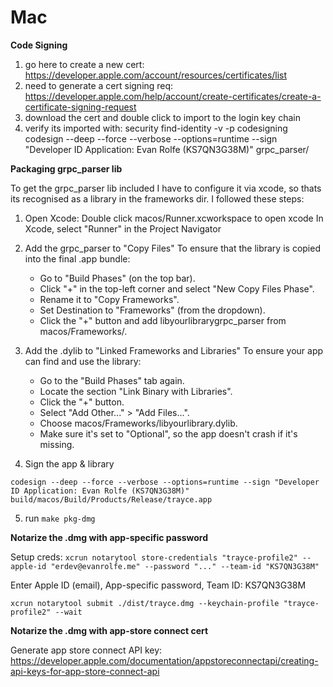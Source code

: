 # Mac

 **Code Signing**

1. go here to create a new cert: https://developer.apple.com/account/resources/certificates/list
2. need to generate a cert signing req: https://developer.apple.com/help/account/create-certificates/create-a-certificate-signing-request
3. download the cert and double click to import to the login key chain
4. verify its imported with: security find-identity -v -p codesigning
codesign --deep --force --verbose --options=runtime --sign "Developer ID Application: Evan Rolfe (KS7QN3G38M)" grpc_parser/

**Packaging grpc_parser lib**

To get the grpc_parser lib included I have to configure it via xcode, so thats its recognised as a library in the frameworks dir. I followed these steps:

1. Open Xcode:
    Double click macos/Runner.xcworkspace to open xcode
    In Xcode, select "Runner" in the Project Navigator

2. Add the grpc_parser to "Copy Files"
To ensure that the library is copied into the final .app bundle:

    - Go to "Build Phases" (on the top bar).
    - Click "+" in the top-left corner and select "New Copy Files Phase".
    - Rename it to "Copy Frameworks".
    - Set Destination to "Frameworks" (from the dropdown).
    - Click the "+" button and add libyourlibrarygrpc_parser from macos/Frameworks/.

3. Add the .dylib to "Linked Frameworks and Libraries"
To ensure your app can find and use the library:

    - Go to the "Build Phases" tab again.
    - Locate the section "Link Binary with Libraries".
    - Click the "+" button.
    - Select "Add Other..." > "Add Files...".
    - Choose macos/Frameworks/libyourlibrary.dylib.
    - Make sure it's set to "Optional", so the app doesn't crash if it's missing.

4. Sign the app & library

`codesign --deep --force --verbose --options=runtime --sign "Developer ID Application: Evan Rolfe (KS7QN3G38M)" build/macos/Build/Products/Release/trayce.app`

5. run `make pkg-dmg`

**Notarize the .dmg with app-specific password**

Setup creds:
`xcrun notarytool store-credentials "trayce-profile2" --apple-id "erdev@evanrolfe.me" --password "..." --team-id "KS7QN3G38M"`

Enter Apple ID (email), App-specific password, Team ID: KS7QN3G38M

`xcrun notarytool submit ./dist/trayce.dmg --keychain-profile "trayce-profile2" --wait`

**Notarize the .dmg with app-store connect cert**

Generate app store connect API key:
https://developer.apple.com/documentation/appstoreconnectapi/creating-api-keys-for-app-store-connect-api
